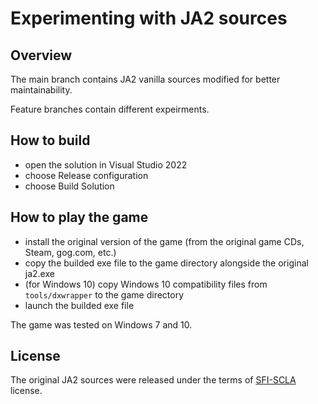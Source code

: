 # Experimenting with JA2 sources

## Overview

The main branch contains JA2 vanilla sources modified for better maintainability.

Feature branches contain different expeirments.

## How to build

- open the solution in Visual Studio 2022
- choose Release configuration
- choose Build Solution

## How to play the game

- install the original version of the game (from the original game CDs, Steam, gog.com, etc.)
- copy the builded exe file to the game directory alongside the original ja2.exe
- (for Windows 10) copy Windows 10 compatibility files from `tools/dxwrapper` to the game directory
- launch the builded exe file

The game was tested on Windows 7 and 10.

## License

The original JA2 sources were released under the terms of [SFI-SCLA](SFI-SCLA.txt) license.

